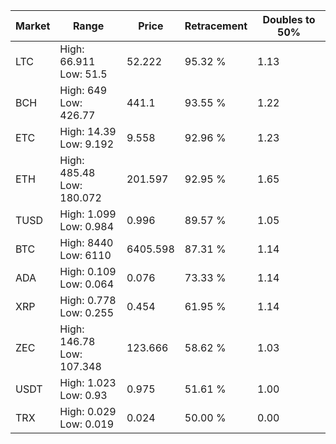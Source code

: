 | Market | Range | Price| Retracement | Doubles to 50% |
| --- | --- | --- | --- | --- |
| LTC | High: 66.911<br />Low: 51.5 | 52.222 | 95.32 % | 1.13 |
| BCH | High: 649<br />Low: 426.77 | 441.1 | 93.55 % | 1.22 |
| ETC | High: 14.39<br />Low: 9.192 | 9.558 | 92.96 % | 1.23 |
| ETH | High: 485.48<br />Low: 180.072 | 201.597 | 92.95 % | 1.65 |
| TUSD | High: 1.099<br />Low: 0.984 | 0.996 | 89.57 % | 1.05 |
| BTC | High: 8440<br />Low: 6110 | 6405.598 | 87.31 % | 1.14 |
| ADA | High: 0.109<br />Low: 0.064 | 0.076 | 73.33 % | 1.14 |
| XRP | High: 0.778<br />Low: 0.255 | 0.454 | 61.95 % | 1.14 |
| ZEC | High: 146.78<br />Low: 107.348 | 123.666 | 58.62 % | 1.03 |
| USDT | High: 1.023<br />Low: 0.93 | 0.975 | 51.61 % | 1.00 |
| TRX | High: 0.029<br />Low: 0.019 | 0.024 | 50.00 % | 0.00 |
